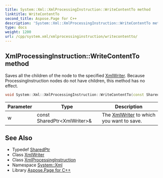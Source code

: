 ```yaml
---
title: System::Xml::XmlProcessingInstruction::WriteContentTo method
linktitle: WriteContentTo
second_title: Aspose.Page for C++
description: 'System::Xml::XmlProcessingInstruction::WriteContentTo method. Saves all the children of the node to the specified XmlWriter. Because ProcessingInstruction nodes do not have children, this method has no effect in C++.'
type: docs
weight: 1200
url: /cpp/system.xml/xmlprocessinginstruction/writecontentto/
---
```

## XmlProcessingInstruction::WriteContentTo method


Saves all the children of the node to the specified [XmlWriter](../../xmlwriter/). Because ProcessingInstruction nodes do not have children, this method has no effect.

```cpp
void System::Xml::XmlProcessingInstruction::WriteContentTo(const SharedPtr<XmlWriter> &w) override
```


| Parameter | Type | Description |
| --- | --- | --- |
| w | const SharedPtr\<XmlWriter\>\& | The [XmlWriter](../../xmlwriter/) to which you want to save. |

## See Also

* Typedef [SharedPtr](../../../system/sharedptr/)
* Class [XmlWriter](../../xmlwriter/)
* Class [XmlProcessingInstruction](../)
* Namespace [System::Xml](../../)
* Library [Aspose.Page for C++](../../../)
